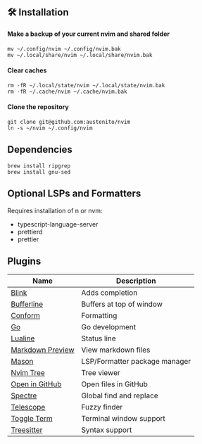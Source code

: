 ## 🛠️ Installation

#### Make a backup of your current nvim and shared folder

```shell
mv ~/.config/nvim ~/.config/nvim.bak
mv ~/.local/share/nvim ~/.local/share/nvim.bak
```

#### Clear caches

```
rm -fR ~/.local/state/nvim ~/.local/state/nvim.bak
rm -fR ~/.cache/nvim ~/.cache/nvim.bak
```

#### Clone the repository

```shell
git clone git@github.com:austenito/nvim
ln -s ~/nvim ~/.config/nvim
```

## Dependencies

```
brew install ripgrep
brew install gnu-sed
```

## Optional LSPs and Formatters

Requires installation of n or nvm:

* typescript-language-server
* prettierd
* prettier


## Plugins

| Name                                                                | Description                   |
| ------------------------------------------------------------------- | ----------------------------- |
| [Blink](https://github.com/saghen/blink.cmp)                        | Adds completion               |
| [Bufferline](https://github.com/akinsho/bufferline.nvim)            | Buffers at top of window      |
| [Conform](https://github.com/stevearc/conform.nvim)                 | Formatting                    |
| [Go](https://github.com/ray-x/go.nvim)                              | Go development                |
| [Lualine](https://github.com/nvim-lualine/lualine.nvim)             | Status line                   |
| [Markdown Preview](https://github.com/iamcco/markdown-preview.nvim) | View markdown files           |
| [Mason](https://github.com/mason-org/mason.nvim)                    | LSP/Formatter package manager |
| [Nvim Tree](https://github.com/nvim-tree/nvim-tree.lua)             | Tree viewer                   |
| [Open in GitHub](https://github.com/almo7aya/openingh.nvim)         | Open files in GitHub          |
| [Spectre](https://github.com/nvim-pack/nvim-spectre)                | Global find and replace       |
| [Telescope](https://github.com/nvim-telescope/telescope.nvim)       | Fuzzy finder                  |
| [Toggle Term](https://github.com/akinsho/toggleterm.nvim)           | Terminal window support       |
| [Treesitter](https://github.com/nvim-treesitter/nvim-treesitter)    | Syntax support                |
